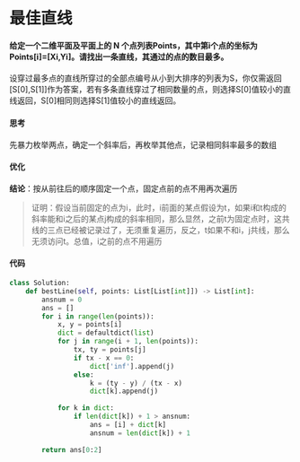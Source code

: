 # 最佳直线

#### 给定一个二维平面及平面上的 N 个点列表Points，其中第i个点的坐标为Points[i]=[Xi,Yi]。请找出一条直线，其通过的点的数目最多。

设穿过最多点的直线所穿过的全部点编号从小到大排序的列表为S，你仅需返回[S[0],S[1]]作为答案，若有多条直线穿过了相同数量的点，则选择S[0]值较小的直线返回，S[0]相同则选择S[1]值较小的直线返回。


#### 思考
先暴力枚举两点，确定一个斜率后，再枚举其他点，记录相同斜率最多的数组

#### 优化
**结论**：按从前往后的顺序固定一个点，固定点前的点不用再次遍历 
> 证明：假设当前固定的点为i，此时，i前面的某点假设为t，如果i和t构成的斜率能和i之后的某点j构成的斜率相同，那么显然，之前t为固定点时，这共线的三点已经被记录过了，无须重复遍历，反之，t如果不和i，j共线，那么无须访问t。总值，i之前的点不用遍历

#### 代码
~~~python
class Solution:
    def bestLine(self, points: List[List[int]]) -> List[int]:
        ansnum = 0
        ans = []
        for i in range(len(points)):
            x, y = points[i]
            dict = defaultdict(list)
            for j in range(i + 1, len(points)):
                tx, ty = points[j]
                if tx - x == 0:
                    dict['inf'].append(j)
                else:
                    k = (ty - y) / (tx - x)
                    dict[k].append(j)
            
            for k in dict:
                if len(dict[k]) + 1 > ansnum:
                    ans = [i] + dict[k]
                    ansnum = len(dict[k]) + 1
        
        return ans[0:2]

~~~~